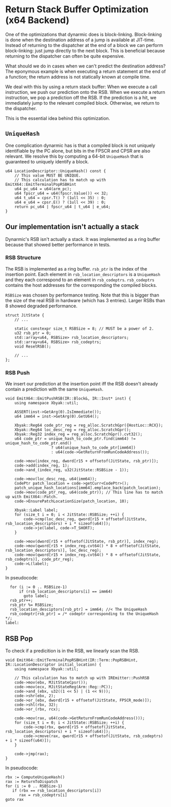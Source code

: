 # Return Stack Buffer Optimization (x64 Backend)

One of the optimizations that dynarmic does is block-linking. Block-linking is done when
the destination address of a jump is available at JIT-time. Instead of returning to the
dispatcher at the end of a block we can perform block-linking: just jump directly to the
next block. This is beneficial because returning to the dispatcher can often be quite
expensive.

What should we do in cases when we can't predict the destination address? The eponymous
example is when executing a return statement at the end of a function; the return address
is not statically known at compile time.

We deal with this by using a return stack buffer: When we execute a call instruction,
we push our prediction onto the RSB. When we execute a return instruction, we pop a
prediction off the RSB. If the prediction is a hit, we immediately jump to the relevant
compiled block. Otherwise, we return to the dispatcher.

This is the essential idea behind this optimization.

## `UniqueHash`

One complication dynarmic has is that a compiled block is not uniquely identifiable by
the PC alone, but bits in the FPSCR and CPSR are also relevant. We resolve this by
computing a 64-bit `UniqueHash` that is guaranteed to uniquely identify a block.

    u64 LocationDescriptor::UniqueHash() const {
        // This value MUST BE UNIQUE.
        // This calculation has to match up with EmitX64::EmitTerminalPopRSBHint
        u64 pc_u64 = u64(arm_pc);
        u64 fpscr_u64 = u64(fpscr.Value()) << 32;
        u64 t_u64 = cpsr.T() ? (1ull << 35) : 0;
        u64 e_u64 = cpsr.E() ? (1ull << 39) : 0;
        return pc_u64 | fpscr_u64 | t_u64 | e_u64;
    }

## Our implementation isn't actually a stack

Dynarmic's RSB isn't actually a stack. It was implemented as a ring buffer because
that showed better performance in tests.

### RSB Structure

The RSB is implemented as a ring buffer. `rsb_ptr` is the index of the insertion
point. Each element in `rsb_location_descriptors` is a `UniqueHash` and they
each correspond to an element in `rsb_codeptrs`. `rsb_codeptrs` contains the
host addresses for the corresponding the compiled blocks.

`RSBSize` was chosen by performance testing. Note that this is bigger than the
size of the real RSB in hardware (which has 3 entries). Larger RSBs than 8
showed degraded performance.

    struct JitState {
        // ...

        static constexpr size_t RSBSize = 8; // MUST be a power of 2.
        u32 rsb_ptr = 0;
        std::array<u64, RSBSize> rsb_location_descriptors;
        std::array<u64, RSBSize> rsb_codeptrs;
        void ResetRSB();

        // ...
    };

### RSB Push

We insert our prediction at the insertion point iff the RSB doesn't already
contain a prediction with the same `UniqueHash`.

    void EmitX64::EmitPushRSB(IR::Block&, IR::Inst* inst) {
        using namespace Xbyak::util;

        ASSERT(inst->GetArg(0).IsImmediate());
        u64 imm64 = inst->GetArg(0).GetU64();

        Xbyak::Reg64 code_ptr_reg = reg_alloc.ScratchGpr({HostLoc::RCX});
        Xbyak::Reg64 loc_desc_reg = reg_alloc.ScratchGpr();
        Xbyak::Reg32 index_reg = reg_alloc.ScratchGpr().cvt32();
        u64 code_ptr = unique_hash_to_code_ptr.find(imm64) != unique_hash_to_code_ptr.end()
                        ? u64(unique_hash_to_code_ptr[imm64])
                        : u64(code->GetReturnFromRunCodeAddress());

        code->mov(index_reg, dword[r15 + offsetof(JitState, rsb_ptr)]);
        code->add(index_reg, 1);
        code->and_(index_reg, u32(JitState::RSBSize - 1));

        code->mov(loc_desc_reg, u64(imm64));
        CodePtr patch_location = code->getCurr<CodePtr>();
        patch_unique_hash_locations[imm64].emplace_back(patch_location);
        code->mov(code_ptr_reg, u64(code_ptr)); // This line has to match up with EmitX64::Patch.
        code->EnsurePatchLocationSize(patch_location, 10);

        Xbyak::Label label;
        for (size_t i = 0; i < JitState::RSBSize; ++i) {
            code->cmp(loc_desc_reg, qword[r15 + offsetof(JitState, rsb_location_descriptors) + i * sizeof(u64)]);
            code->je(label, code->T_SHORT);
        }

        code->mov(dword[r15 + offsetof(JitState, rsb_ptr)], index_reg);
        code->mov(qword[r15 + index_reg.cvt64() * 8 + offsetof(JitState, rsb_location_descriptors)], loc_desc_reg);
        code->mov(qword[r15 + index_reg.cvt64() * 8 + offsetof(JitState, rsb_codeptrs)], code_ptr_reg);
        code->L(label);
    }

In pseudocode:

      for (i := 0 .. RSBSize-1)
          if (rsb_location_descriptors[i] == imm64)
            goto label;
      rsb_ptr++;
      rsb_ptr %= RSBSize;
      rsb_location_desciptors[rsb_ptr] = imm64; //< The UniqueHash
      rsb_codeptr[rsb_ptr] = /* codeptr corresponding to the UniqueHash */;
    label:

## RSB Pop

To check if a predicition is in the RSB, we linearly scan the RSB.

    void EmitX64::EmitTerminalPopRSBHint(IR::Term::PopRSBHint, IR::LocationDescriptor initial_location) {
        using namespace Xbyak::util;

        // This calculation has to match up with IREmitter::PushRSB
        code->mov(ebx, MJitStateCpsr());
        code->mov(ecx, MJitStateReg(Arm::Reg::PC));
        code->and_(ebx, u32((1 << 5) | (1 << 9)));
        code->shr(ebx, 2);
        code->or_(ebx, dword[r15 + offsetof(JitState, FPSCR_mode)]);
        code->shl(rbx, 32);
        code->or_(rbx, rcx);

        code->mov(rax, u64(code->GetReturnFromRunCodeAddress()));
        for (size_t i = 0; i < JitState::RSBSize; ++i) {
            code->cmp(rbx, qword[r15 + offsetof(JitState, rsb_location_descriptors) + i * sizeof(u64)]);
            code->cmove(rax, qword[r15 + offsetof(JitState, rsb_codeptrs) + i * sizeof(u64)]);
        }

        code->jmp(rax);
    }

In pseudocode:

    rbx := ComputeUniqueHash()
    rax := ReturnToDispatch
    for (i := 0 .. RSBSize-1)
       if (rbx == rsb_location_descriptors[i])
          rax = rsb_codeptrs[i]
    goto rax